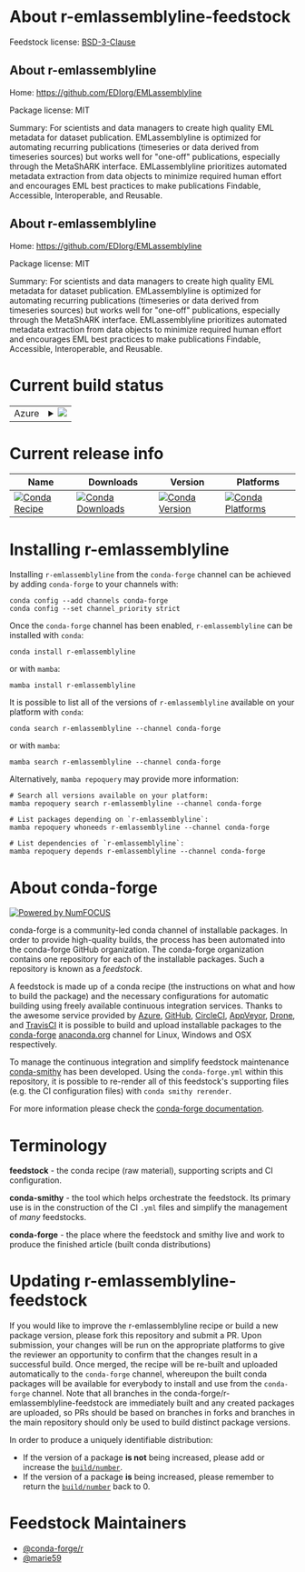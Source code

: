 About r-emlassemblyline-feedstock
=================================

Feedstock license: [BSD-3-Clause](https://github.com/conda-forge/r-emlassemblyline-feedstock/blob/main/LICENSE.txt)


About r-emlassemblyline
-----------------------

Home: https://github.com/EDIorg/EMLassemblyline

Package license: MIT

Summary: For scientists and data managers to create high quality EML metadata for dataset publication. EMLassemblyline is optimized for automating recurring publications (timeseries or data derived from timeseries sources) but works well for "one-off" publications, especially through the MetaShARK interface. EMLassemblyline prioritizes automated metadata extraction from data objects to minimize required human effort and encourages EML best practices to make publications Findable, Accessible, Interoperable, and Reusable.

About r-emlassemblyline
-----------------------

Home: https://github.com/EDIorg/EMLassemblyline

Package license: MIT

Summary: For scientists and data managers to create high quality EML metadata for dataset publication. EMLassemblyline is optimized for automating recurring publications (timeseries or data derived from timeseries sources) but works well for "one-off" publications, especially through the MetaShARK interface. EMLassemblyline prioritizes automated metadata extraction from data objects to minimize required human effort and encourages EML best practices to make publications Findable, Accessible, Interoperable, and Reusable.

Current build status
====================


<table>
    
  <tr>
    <td>Azure</td>
    <td>
      <details>
        <summary>
          <a href="https://dev.azure.com/conda-forge/feedstock-builds/_build/latest?definitionId=18006&branchName=main">
            <img src="https://dev.azure.com/conda-forge/feedstock-builds/_apis/build/status/r-emlassemblyline-feedstock?branchName=main">
          </a>
        </summary>
        <table>
          <thead><tr><th>Variant</th><th>Status</th></tr></thead>
          <tbody><tr>
              <td>linux_64_r_base4.3</td>
              <td>
                <a href="https://dev.azure.com/conda-forge/feedstock-builds/_build/latest?definitionId=18006&branchName=main">
                  <img src="https://dev.azure.com/conda-forge/feedstock-builds/_apis/build/status/r-emlassemblyline-feedstock?branchName=main&jobName=linux&configuration=linux%20linux_64_r_base4.3" alt="variant">
                </a>
              </td>
            </tr><tr>
              <td>linux_64_r_base4.4</td>
              <td>
                <a href="https://dev.azure.com/conda-forge/feedstock-builds/_build/latest?definitionId=18006&branchName=main">
                  <img src="https://dev.azure.com/conda-forge/feedstock-builds/_apis/build/status/r-emlassemblyline-feedstock?branchName=main&jobName=linux&configuration=linux%20linux_64_r_base4.4" alt="variant">
                </a>
              </td>
            </tr><tr>
              <td>osx_64_r_base4.3</td>
              <td>
                <a href="https://dev.azure.com/conda-forge/feedstock-builds/_build/latest?definitionId=18006&branchName=main">
                  <img src="https://dev.azure.com/conda-forge/feedstock-builds/_apis/build/status/r-emlassemblyline-feedstock?branchName=main&jobName=osx&configuration=osx%20osx_64_r_base4.3" alt="variant">
                </a>
              </td>
            </tr><tr>
              <td>osx_64_r_base4.4</td>
              <td>
                <a href="https://dev.azure.com/conda-forge/feedstock-builds/_build/latest?definitionId=18006&branchName=main">
                  <img src="https://dev.azure.com/conda-forge/feedstock-builds/_apis/build/status/r-emlassemblyline-feedstock?branchName=main&jobName=osx&configuration=osx%20osx_64_r_base4.4" alt="variant">
                </a>
              </td>
            </tr><tr>
              <td>win_64_r_base4.3</td>
              <td>
                <a href="https://dev.azure.com/conda-forge/feedstock-builds/_build/latest?definitionId=18006&branchName=main">
                  <img src="https://dev.azure.com/conda-forge/feedstock-builds/_apis/build/status/r-emlassemblyline-feedstock?branchName=main&jobName=win&configuration=win%20win_64_r_base4.3" alt="variant">
                </a>
              </td>
            </tr><tr>
              <td>win_64_r_base4.4</td>
              <td>
                <a href="https://dev.azure.com/conda-forge/feedstock-builds/_build/latest?definitionId=18006&branchName=main">
                  <img src="https://dev.azure.com/conda-forge/feedstock-builds/_apis/build/status/r-emlassemblyline-feedstock?branchName=main&jobName=win&configuration=win%20win_64_r_base4.4" alt="variant">
                </a>
              </td>
            </tr>
          </tbody>
        </table>
      </details>
    </td>
  </tr>
</table>

Current release info
====================

| Name | Downloads | Version | Platforms |
| --- | --- | --- | --- |
| [![Conda Recipe](https://img.shields.io/badge/recipe-r--emlassemblyline-green.svg)](https://anaconda.org/conda-forge/r-emlassemblyline) | [![Conda Downloads](https://img.shields.io/conda/dn/conda-forge/r-emlassemblyline.svg)](https://anaconda.org/conda-forge/r-emlassemblyline) | [![Conda Version](https://img.shields.io/conda/vn/conda-forge/r-emlassemblyline.svg)](https://anaconda.org/conda-forge/r-emlassemblyline) | [![Conda Platforms](https://img.shields.io/conda/pn/conda-forge/r-emlassemblyline.svg)](https://anaconda.org/conda-forge/r-emlassemblyline) |

Installing r-emlassemblyline
============================

Installing `r-emlassemblyline` from the `conda-forge` channel can be achieved by adding `conda-forge` to your channels with:

```
conda config --add channels conda-forge
conda config --set channel_priority strict
```

Once the `conda-forge` channel has been enabled, `r-emlassemblyline` can be installed with `conda`:

```
conda install r-emlassemblyline
```

or with `mamba`:

```
mamba install r-emlassemblyline
```

It is possible to list all of the versions of `r-emlassemblyline` available on your platform with `conda`:

```
conda search r-emlassemblyline --channel conda-forge
```

or with `mamba`:

```
mamba search r-emlassemblyline --channel conda-forge
```

Alternatively, `mamba repoquery` may provide more information:

```
# Search all versions available on your platform:
mamba repoquery search r-emlassemblyline --channel conda-forge

# List packages depending on `r-emlassemblyline`:
mamba repoquery whoneeds r-emlassemblyline --channel conda-forge

# List dependencies of `r-emlassemblyline`:
mamba repoquery depends r-emlassemblyline --channel conda-forge
```


About conda-forge
=================

[![Powered by
NumFOCUS](https://img.shields.io/badge/powered%20by-NumFOCUS-orange.svg?style=flat&colorA=E1523D&colorB=007D8A)](https://numfocus.org)

conda-forge is a community-led conda channel of installable packages.
In order to provide high-quality builds, the process has been automated into the
conda-forge GitHub organization. The conda-forge organization contains one repository
for each of the installable packages. Such a repository is known as a *feedstock*.

A feedstock is made up of a conda recipe (the instructions on what and how to build
the package) and the necessary configurations for automatic building using freely
available continuous integration services. Thanks to the awesome service provided by
[Azure](https://azure.microsoft.com/en-us/services/devops/), [GitHub](https://github.com/),
[CircleCI](https://circleci.com/), [AppVeyor](https://www.appveyor.com/),
[Drone](https://cloud.drone.io/welcome), and [TravisCI](https://travis-ci.com/)
it is possible to build and upload installable packages to the
[conda-forge](https://anaconda.org/conda-forge) [anaconda.org](https://anaconda.org/)
channel for Linux, Windows and OSX respectively.

To manage the continuous integration and simplify feedstock maintenance
[conda-smithy](https://github.com/conda-forge/conda-smithy) has been developed.
Using the ``conda-forge.yml`` within this repository, it is possible to re-render all of
this feedstock's supporting files (e.g. the CI configuration files) with ``conda smithy rerender``.

For more information please check the [conda-forge documentation](https://conda-forge.org/docs/).

Terminology
===========

**feedstock** - the conda recipe (raw material), supporting scripts and CI configuration.

**conda-smithy** - the tool which helps orchestrate the feedstock.
                   Its primary use is in the construction of the CI ``.yml`` files
                   and simplify the management of *many* feedstocks.

**conda-forge** - the place where the feedstock and smithy live and work to
                  produce the finished article (built conda distributions)


Updating r-emlassemblyline-feedstock
====================================

If you would like to improve the r-emlassemblyline recipe or build a new
package version, please fork this repository and submit a PR. Upon submission,
your changes will be run on the appropriate platforms to give the reviewer an
opportunity to confirm that the changes result in a successful build. Once
merged, the recipe will be re-built and uploaded automatically to the
`conda-forge` channel, whereupon the built conda packages will be available for
everybody to install and use from the `conda-forge` channel.
Note that all branches in the conda-forge/r-emlassemblyline-feedstock are
immediately built and any created packages are uploaded, so PRs should be based
on branches in forks and branches in the main repository should only be used to
build distinct package versions.

In order to produce a uniquely identifiable distribution:
 * If the version of a package **is not** being increased, please add or increase
   the [``build/number``](https://docs.conda.io/projects/conda-build/en/latest/resources/define-metadata.html#build-number-and-string).
 * If the version of a package **is** being increased, please remember to return
   the [``build/number``](https://docs.conda.io/projects/conda-build/en/latest/resources/define-metadata.html#build-number-and-string)
   back to 0.

Feedstock Maintainers
=====================

* [@conda-forge/r](https://github.com/orgs/conda-forge/teams/r/)
* [@marie59](https://github.com/marie59/)


